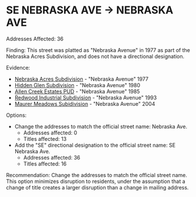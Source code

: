 # SE NEBRASKA AVE -> NEBRASKA AVE

Addresses Affected: 36

Finding: This street was platted as "Nebraska Avenue" in 1977 as part of the Nebraska Acres Subdivision, and does not have a directional designation.

Evidence:

- [Nebraska Acres Subdivision](https://www.grantspassoregon.gov/DocumentCenter/View/31862/NEBRASKA-ACRES-SUBDIVISION?bidId=) - "Nebraska Avenue" 1977
- [Hidden Glen Subdivision](https://www.grantspassoregon.gov/DocumentCenter/View/31491/HIDDEN-GLEN-SUBDIVISION?bidId=) - "Nebraska Avenue" 1980
- [Allen Creek Estates PUD](https://www.grantspassoregon.gov/DocumentCenter/View/31548/ALLEN-CREEK-ESTATES-PUD?bidId=) - "Nebraska Avenue" 1985
- [Redwood Industrial Subdivision](https://www.grantspassoregon.gov/DocumentCenter/View/31806/REDWOOD-INDUSTRIAL-SUBDIVISION?bidId=) - "Nebraska Avenue" 1993
- [Maurer Meadows Subidivision](https://www.grantspassoregon.gov/DocumentCenter/View/31914/MAURER-MEADOWS-SUBDIVISION?bidId=) - "Nebraska Avenue" 2004

Options:

- Change the addresses to match the official street name: Nebraska Ave.
  - Addresses affected: 0
  - Titles affected: 13
- Add the "SE" directional designation to the official street name: SE Nebraska Ave.
  - Addresses affected: 36
  - Titles affected: 16

Recommendation: Change the addresses to match the official street name. This option minimizes disruption to residents, under the assumption that a change of title creates a larger disruption than a change in mailing address.
